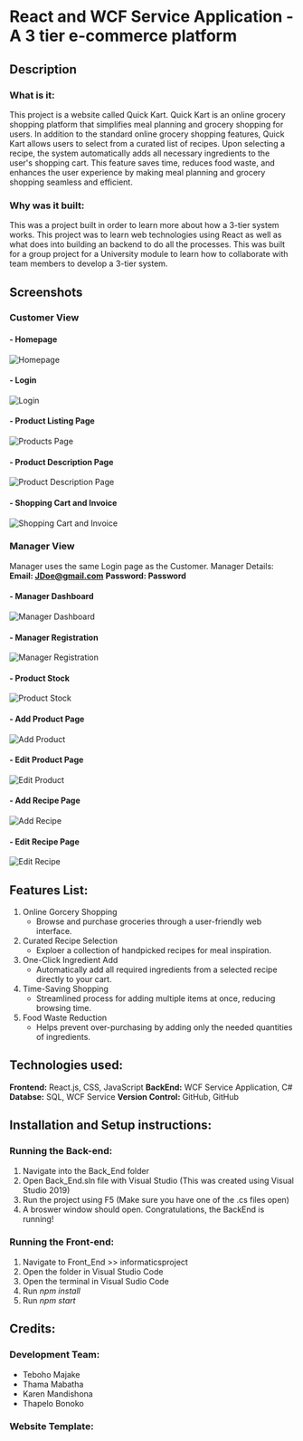 # React and WCF Service Application - A 3 tier e-commerce platform

## Description
### What is it:
This project is a website called Quick Kart.
Quick Kart is an online grocery shopping platform that simplifies meal 
planning and grocery shopping for users. In addition to the standard online 
grocery shopping features, Quick Kart allows users to select from a curated list 
of recipes. Upon selecting a recipe, the system automatically adds all necessary 
ingredients to the user's shopping cart. This feature saves time, reduces food 
waste, and enhances the user experience by making meal planning and grocery 
shopping seamless and efficient.

### Why was it built:
This was a project built in order to learn more about how a 3-tier system works. 
This project was to learn web technologies using React as well as what does into 
building an backend to do all the processes.
This was built for a group project for a University module to learn how to collaborate
with team members to develop a 3-tier system.

## Screenshots

### Customer View

#### - Homepage
![Homepage](docs/Gifs/01.gif)
#### - Login
![Login](docs/Gifs/02.gif)
#### - Product Listing Page
![Products Page](docs/Gifs/03.gif)
#### - Product Description Page
![Product Description Page](docs/Gifs/04.gif)
#### - Shopping Cart and Invoice
![Shopping Cart and Invoice](docs/Gifs/05.gif)

### Manager View
Manager uses the same Login page as the Customer.
Manager Details:
**Email: JDoe@gmail.com**
**Password: Password**

#### - Manager Dashboard
![Manager Dashboard](docs/Gifs/M01.gif)
#### - Manager Registration
![Manager Registration](docs/Gifs/M02.gif)
#### - Product Stock
![Product Stock](docs/Gifs/M03.gif)
#### - Add Product Page
![Add Product](docs/Gifs/M04.gif)
#### - Edit Product Page
![Edit Product](docs/Gifs/M05.gif)
#### - Add Recipe Page
![Add Recipe](docs/Gifs/M06.gif)
#### - Edit Recipe Page
![Edit Recipe](docs/Gifs/M07.gif)

## Features List:
1. Online Gorcery Shopping
    - Browse and purchase groceries through a user-friendly web interface.
2. Curated Recipe Selection
    - Exploer a collection of handpicked recipes for meal inspiration.
3. One-Click Ingredient Add
    - Automatically add all required ingredients from a selected recipe directly to your cart.
4. Time-Saving Shopping 
    - Streamlined process for adding multiple items at once, reducing browsing time.
5. Food Waste Reduction 
    - Helps prevent over-purchasing by adding only the needed quantities of ingredients.
  
## Technologies used:
**Frontend:** React.js, CSS, JavaScript
**BackEnd:** WCF Service Application, C#
**Databse:** SQL, WCF Service
**Version Control:** GitHub, GitHub

## Installation and Setup instructions:

### Running the Back-end:
1. Navigate into the Back_End folder
2. Open Back_End.sln file with Visual Studio (This was created using Visual Studio 2019)
3. Run the project using F5 (Make sure you have one of the .cs files open)
4. A broswer window should open. Congratulations, the BackEnd is running!

### Running the Front-end:
1. Navigate to Front_End >> informaticsproject
2. Open the folder in Visual Studio Code
3. Open the terminal in Visual Sudio Code
4. Run *npm install*
5. Run *npm start*

## Credits:

### Development Team:
  - Teboho Majake
  - Thama Mabatha
  - Karen Mandishona
  - Thapelo Bonoko
  
### Website Template:
  